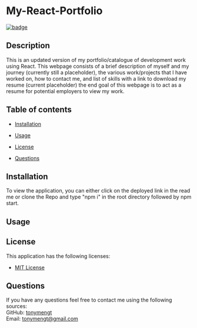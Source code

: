 
# My-React-Portfolio
 [![badge](https://img.shields.io/badge/License-MIT%20License-brightorange)](https://choosealicense.com/licenses/unlicense/)
## Description
This is an updated version of my portfolio/catalogue of development work using React. This webpage consists of a brief description of myself and my journey (currently still a placeholder), the various work/projects that I have worked on, how to contact me, and list of skills with a link to download my resume (current placeholder) the end goal of this webpage is to act as a resume for potential employers to view my work.

## Table of contents

* [Installation](#installation)
* [Usage](#usage)
* [License](#license)


* [Questions](#questions)


## Installation
To view the application, you can either click on the deployed link in the read me or clone the Repo and type "npm i" in the root directory followed by npm start.

## Usage


## License
This application has the following licenses:
* [MIT License](https://choosealicense.com/licenses/mit/)

## Questions
If you have any questions feel free to contact me using the following sources: <br>
GitHub: [tonymengt](https://github.com/tonymengt) <br>
Email: [tonymengt@gmail.com](mailto:tonymengt@gmail.com)
